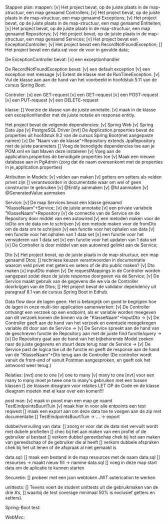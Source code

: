
Stappen plan:
mappen:
    [v] Het project bevat, op de juiste plaats in de map-structuur, een map genaamd Controllers;
    [v] Het project bevat, op de juiste plaats in de map-structuur, een map genaamd Exceptions;
    [v] Het project bevat, op de juiste plaats in de map-structuur, een map genaamd Entiteiten;
    [v] Het project bevat, op de juiste plaats in de map-structuur, een map genaamd Repositorys;
    [v] Het project bevat, op de juiste plaats in de map-structuur, een map genaamd Services;
    [v] Het project bevat een ExceptionController;
    [v] Het project bevat een RecordNotFoundException;
    [] Het project bevat een data.sql voor de voor in gevulde data;

De ExceptionController bevat:
    [v] een exceptionhandler

De RecordNotFoundException bevat:
    [v] een default exception
    [v] een exception met message
    [v] Extent de klasse met de RunTimeException.
    [v] Vul de klasse aan aan de hand van het voorbeeld in hoofdstuk 5.11 van de cursus Spring Boot.

Controler:
    [v] een GET-request
    [v] een GET-request
    [v] een POST-request
    [v] een PUT-request
    [v] een DELETE-request

klasse:
    [] Voorzie de klasse van de juiste annotatie.
    [v] maak in de klasse een exceptionHandler met de juiste notatie en response entitiy.

Het project bevat de volgende dependencies:
    [v] Spring Web
    [v] Spring Data Jpa
    [v] PostgreSQL Driver
    [nvt] De Application.properties bevat de properties uit hoofdstuk 9.2 van de cursus Spring Boot(met aangepaste namen)
    [v] De "Naam van de klasse"+Repository extends JpaRepository met de juiste parameters
    [] Voeg de benodigde dependencies toe aan je POM.xml en laat Maven deze instaleren
    [v] Voeg aan de application.properties de benodigde properties toe
    [v] Maak een nieuwe database aan in PgAdmin (zorg dat de naam overeenkomt met de properties in je_application.properties)

Atributten in Models:
    [v] velden aan maken
    [v] getters em setters als velden privet zijn
    [] verantwoorden in documentatie waar om wel of geen constructor te gebruiken
    [v] @Entity aanmaken
    [v] @Id aanmaken
    [v] @GeneratedValue aanmaken

Service:
    [v] De map Services bevat een klasse genaamd "KlasseNaam"+Service;
    [v] de juiste annotatie
    [v] een private variabele "KlasseNaam"+Repository
    [v] de connectie van de Service en de Repository door middel van een autowired
    [v] een metoden maken voor de toDto om de data om te schrijven
    [v] een metode maken voor de fromDto om de data om te schrijven
    [v] een functie voor het ophalen van data
    [v] een functie voor het ophalen van 1 data set
    [v] een functie voor het verwijderen van 1 data set
    [v] een functie voor het updaten van 1 data set
    [v] De Controller is door middel van een autowired gelinkt aan de Service;

Dto
    [v] Het project bevat, op de juiste plaats in de map-structuur, een map genaamd Dtos;
    [] techniese keuzen verantwoorden in documentatie waarom veld privet met geters en seters of de dto public maken?
    [v] Dto maken
    [v] inputDto maken
    [v] De requestMappings in de Controller worden aangepast zodat deze de juiste response doorgeven via de Service;
    [v] De Service maakt gebruik van de gegevens die we via de Controller doorkrijgen van de Dtos;
    [] Het project bevat de validator dependency uit paragraaf 8.1 van de cursus Spring Boot in Edhub.

Data flow door de lagen geen:
Het is belangrijk om goed te begrijpen hoe de lagen in onze multi-tier application samenwerken:
    [v] De Controller ontvangt een verzoek op een endpoint, als er variable worden meegeven aan dit verzoek komen die
        binnen via de "KlasseNaam"+InputDto ->
    [v] De Controller geeft aan de hand van het verzoek en eventuele meegekregen variable dit door aan de Service ->
    [v] De Service spreekt aan de hand van de geschreven functie de Repository aan met de juiste find functie/query ->
    [v] De Repository gaat aan de hand van het bijbehorende Model zoeken naar de juiste gegevens en stuurt deze terug naar
        de Service ->
    [v] De Service past de logica toe uit de functie en geeft de response aan de hand van de "KlasseNaam"+Dto terug aan de
        Controller (De controller wordt vanuit de front-end of vanuit Postman aangesproken, en geeft ook het antwoord weer
        terug.)

Relaties:
    [nvt] one to one
    [v] one to many
    [v] many to one
    [nvt] voor een many to many moet je twee one to many's gebruiken met een tussen klassen
    [] zie klassen dieagram voor relaties LET OP de Code en de klasse dieagram moeten met el kaar over een komen!!!

post man:
    [v] maak in poost man een map ge naamt TestEindpointsBuurtTuin
    [v] maak hier in voor alle entpoints een test reqwest
    [] maak een export aan om deze data toe te voegen aan de zip met documentatie
    [] TestEindpointsBuurtTuin -> ... -> export


dubbel/vervuiling van data:
    [] zoorg er voor dat de data niet vervuilt wordt met dubele profiellen
    [] chec bij het aan maken van een profiel of de gebruiker al bestaat
    [] verkom dubbel gereedschap chek bij het aan maken van gereedschap of de gebruiker die al heeft
    [] verkom dubbele afspraken chek bij het uit lenen of de afspraak al niet gemaakt is

data.sql:
    [] maak een bestand in de map resources met de naam data.sql
        [] resourses -> maakt nieuw fill -> namme data.sql
    [] voeg in deze map start data om de aplicatie te kunnen starten

Securetie:
    [] probeer met een json webtoken JWT auterication te werken

unittests:
    [] Tevens voert de student unittests uit die gebruikmaken van de drie A’s,
    [] waarbij de test coverage minimaal 50% is exclusief getters en setters).

Spring-Boot test:

WebMvc:


